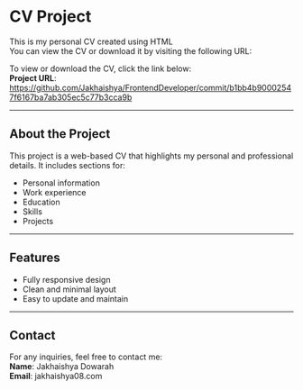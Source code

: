 # CV Project

This is my personal CV created using HTML  
You can view the CV or download it by visiting the following URL:

To view or download the CV, click the link below:  
**Project URL**: https://github.com/Jakhaishya/FrontendDeveloper/commit/b1bb4b90002547f6167ba7ab305ec5c77b3cca9b


---

## About the Project

This project is a web-based CV that highlights my personal and professional details. It includes sections for:
- Personal information
- Work experience
- Education
- Skills
- Projects

---

## Features

- Fully responsive design
- Clean and minimal layout
- Easy to update and maintain

---

## Contact

For any inquiries, feel free to contact me:  
**Name**: Jakhaishya Dowarah  
**Email**: jakhaishya08.com


